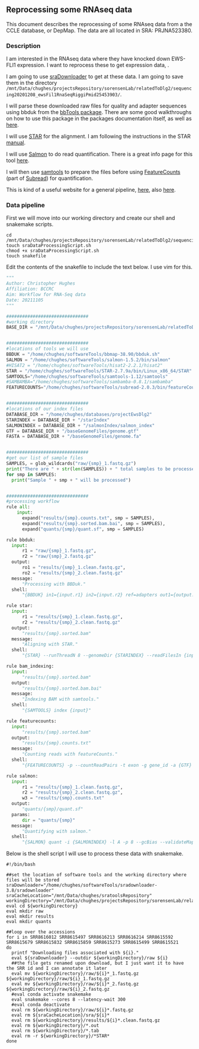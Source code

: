 ## Reprocessing some RNAseq data

This document describes the reprocessing of some RNAseq data from a the CCLE database, or DepMap. The data are all located in SRA: PRJNA523380.

### Description

I am interested in the RNAseq data where they have knocked down EWS-FLI1 expression. I want to reprocess these to get expression data, .

I am going to use [sraDownloader](https://github.com/s-andrews/sradownloader) to get at these data. I am going to save them in the directory `/mnt/Data/chughes/projectsRepository/sorensenLab/relatedToDlg2/sequencing20201208_ewsFil1RnaSeqRiggiPmid25453903/`.

I will parse these downloaded raw files for quality and adapter sequences using bbduk from the [bbTools package](https://sourceforge.net/projects/bbmap/). There are some good walkthroughs on how to use this package in the packages documentation itself, as well as [here](https://jgi.doe.gov/data-and-tools/bbtools/bb-tools-user-guide/).

I will use [STAR](https://github.com/alexdobin/STAR) for the alignment. I am following the instructions in the STAR [manual](https://github.com/alexdobin/STAR/blob/master/doc/STARmanual.pdf).

I will use [Salmon](https://github.com/COMBINE-lab/salmon) to do read quantification. There is a great info page for this tool [here](https://salmon.readthedocs.io/en/latest/).

I will then use [samtools](http://www.htslib.org/) to prepare the files before using [FeatureCounts](http://subread.sourceforge.net/featureCounts.html) (part of [Subread](http://subread.sourceforge.net/)) for quantification.

This is kind of a useful website for a general pipeline, [here](https://www.bioconductor.org/help/course-materials/2016/CSAMA/lab-3-rnaseq/rnaseq_gene_CSAMA2016.html), also [here](https://bioconductor.org/packages/devel/bioc/vignettes/tximport/inst/doc/tximport.html).

### Data pipeline

First we will move into our working directory and create our shell and snakemake scripts.

```shell
cd /mnt/Data/chughes/projectsRepository/sorensenLab/relatedToDlg2/sequencing20211112_ccleSequencingDataReprocessing
touch sraDataProcessingScript.sh
chmod +x sraDataProcessingScript.sh
touch snakefile
```

Edit the contents of the snakefile to include the text below. I use vim for this.

```python
"""
Author: Christopher Hughes
Affiliation: BCCRC
Aim: Workflow for RNA-Seq data
Date: 20211105
"""

###############################
#working directory
BASE_DIR = "/mnt/Data/chughes/projectsRepository/sorensenLab/relatedToDlg2/sequencing20211112_ccleSequencingDataReprocessing"


###############################
#locations of tools we will use
BBDUK = "/home/chughes/softwareTools/bbmap-38.90/bbduk.sh"
SALMON = "/home/chughes/softwareTools/salmon-1.5.2/bin/salmon"
#HISAT2 = "/home/chughes/softwareTools/hisat2-2.2.1/hisat2"
STAR = "/home/chughes/softwareTools/STAR-2.7.9a/bin/Linux_x86_64/STAR"
SAMTOOLS="/home/chughes/softwareTools/samtools-1.12/samtools"
#SAMBAMBA="/home/chughes/softwareTools/sambamba-0.8.1/sambamba"
FEATURECOUNTS="/home/chughes/softwareTools/subread-2.0.3/bin/featureCounts"


###############################
#locations of our index files
DATABASE_DIR = "/home/chughes/databases/projectEwsDlg2"
STARINDEX = DATABASE_DIR + "/starIndex"
SALMONINDEX = DATABASE_DIR + "/salmonIndex/salmon_index"
GTF = DATABASE_DIR + "/baseGenomeFiles/genome.gtf"
FASTA = DATABASE_DIR + "/baseGenomeFiles/genome.fa"


###############################
#get our list of sample files
SAMPLES, = glob_wildcards("raw/{smp}_1.fastq.gz")
print("There are " + str(len(SAMPLES)) + " total samples to be processed.")
for smp in SAMPLES:
  print("Sample " + smp + " will be processed")


###############################
#processing workflow
rule all:
    input:
      expand("results/{smp}.counts.txt", smp = SAMPLES),
      expand("results/{smp}.sorted.bam.bai", smp = SAMPLES),
      expand("quants/{smp}/quant.sf", smp = SAMPLES)

rule bbduk:
  input:
      r1 = "raw/{smp}_1.fastq.gz",
      r2 = "raw/{smp}_2.fastq.gz"
  output:
      ro1 = "results/{smp}_1.clean.fastq.gz",
      ro2 = "results/{smp}_2.clean.fastq.gz"
  message:
      "Processing with BBDuk."
  shell:
      "{BBDUK} in1={input.r1} in2={input.r2} ref=adapters out1={output.ro1} out2={output.ro2} ktrim=r k=23 mink=11 hdist=1 tpe tbo"

rule star:
  input:
      r1 = "results/{smp}_1.clean.fastq.gz",
      r2 = "results/{smp}_2.clean.fastq.gz"
  output:
      "results/{smp}.sorted.bam"
  message:
      "Aligning with STAR."
  shell:
      "{STAR} --runThreadN 8 --genomeDir {STARINDEX} --readFilesIn {input.r1} {input.r2} --readFilesCommand zcat --sjdbGTFfile {GTF} --outStd SAM | {SAMTOOLS} sort -o {output}"

rule bam_indexing:
  input:
      "results/{smp}.sorted.bam"
  output:
      "results/{smp}.sorted.bam.bai"
  message:
      "Indexing BAM with samtools."
  shell:
      "{SAMTOOLS} index {input}"

rule featurecounts:
  input:
      "results/{smp}.sorted.bam"
  output:
      "results/{smp}.counts.txt"
  message:
      "Counting reads with featureCounts."
  shell:
      "{FEATURECOUNTS} -p --countReadPairs -t exon -g gene_id -a {GTF} -o {output} {input}"

rule salmon:
  input:
      r1 = "results/{smp}_1.clean.fastq.gz",
      r2 = "results/{smp}_2.clean.fastq.gz",
      w3 = "results/{smp}.counts.txt"
  output:
      "quants/{smp}/quant.sf"
  params:
      dir = "quants/{smp}"
  message:
      "Quantifying with salmon."
  shell:
      "{SALMON} quant -i {SALMONINDEX} -l A -p 8 --gcBias --validateMappings -o {params.dir} -1 {input.r1} -2 {input.r2}"
```

Below is the shell script I will use to process these data with snakemake.

```shell
#!/bin/bash

##set the location of software tools and the working directory where files will be stored
sraDownloader="/home/chughes/softwareTools/sradownloader-3.8/sradownloader"
sraCacheLocation="/mnt/Data/chughes/sratoolsRepository"
workingDirectory="/mnt/Data/chughes/projectsRepository/sorensenLab/relatedToDlg2/sequencing20211112_ccleSequencingDataReprocessing"
eval cd ${workingDirectory}
eval mkdir raw
eval mkdir results
eval mkdir quants

##loop over the accessions
for i in SRR8616012 SRR8615497 SRR8616213 SRR8616214 SRR8615592 SRR8615679 SRR8615832 SRR8615859 SRR8615273 SRR8615499 SRR8615521
do
  printf "Downloading files associated with ${i}."
  eval ${sraDownloader} --outdir ${workingDirectory}/raw ${i}
  ##the file gets renamed upon download, but I just want it to have the SRR id and I can annotate it later
  eval mv ${workingDirectory}/raw/${i}*_1.fastq.gz ${workingDirectory}/raw/${i}_1.fastq.gz
  eval mv ${workingDirectory}/raw/${i}*_2.fastq.gz ${workingDirectory}/raw/${i}_2.fastq.gz
  #eval conda activate snakemake
  eval snakemake --cores 8 --latency-wait 300
  #eval conda deactivate
  eval rm ${workingDirectory}/raw/${i}*.fastq.gz
  eval rm ${sraCacheLocation}/sra/${i}*
  eval rm ${workingDirectory}/results/${i}*.clean.fastq.gz
  eval rm ${workingDirectory}/*.out
  eval rm ${workingDirectory}/*.tab
  eval rm -r ${workingDirectory}/*STAR*
done
```
